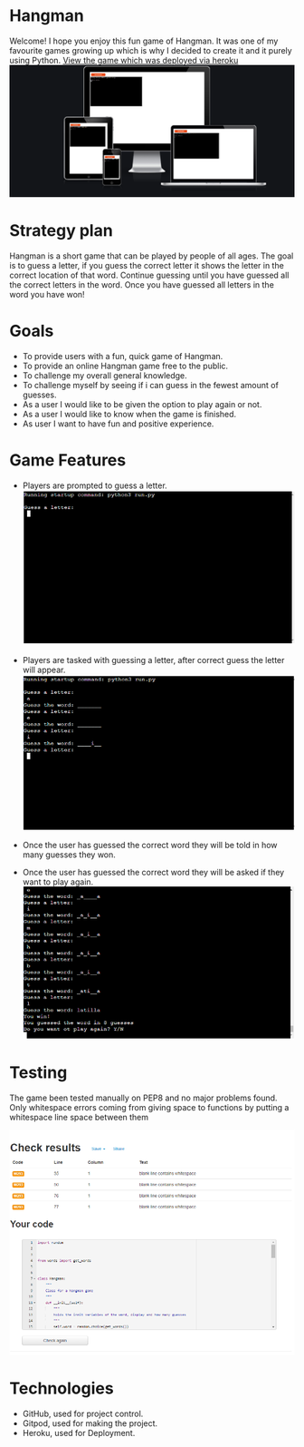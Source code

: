 # Hangman
Welcome! I hope you enjoy this fun game of Hangman. It was one of my favourite games growing up which is why I decided to create it and it purely using Python.
[View the game which was deployed via heroku](https://hangman-101.herokuapp.com/)
![Resposnsive](assets/readme_pictures/amiresponsive.PNG)

# Strategy plan
Hangman is a short game that can be played by people of all ages. The goal is to guess a letter, if you guess the correct letter it shows the letter in the correct location of that word. Continue guessing until you have guessed all the correct letters in the word. Once you have guessed all letters in the word you have won!

# Goals
* To provide users with a fun, quick game of Hangman.
* To provide an online Hangman game free to the public.
* To challenge my overall general knowledge.
* To challenge myself by seeing if i can guess in the fewest amount of guesses.
* As a user I would like to be given the option to play again or not.
* As a user I would like to know when the game is finished.
* As user I want to have fun and positive experience.

# Game Features
* Players are prompted to guess a letter.
![Guess-Letter](./assets/readme_pictures/guess_a_letter.PNG)

* Players are tasked with guessing a letter, after correct guess the letter will appear.
![Game-board](./assets/readme_pictures/guesses.PNG)

* Once the user has guessed the correct word they will be told in how many guesses they won.
* Once the user has guessed the correct word they will be asked if they want to play again.
![Winner-Screen](./assets/readme_pictures/winner.PNG)

# Testing 
The game been tested manually on PEP8 and no major problems found. Only whitespace errors coming from giving space to functions by putting a whitespace line space between them

![PEP8-test](./assets/readme_pictures/pep_8_validator.PNG)

# Technologies
* GitHub, used for project control.
* Gitpod, used for making the project.
* Heroku, used for Deployment.